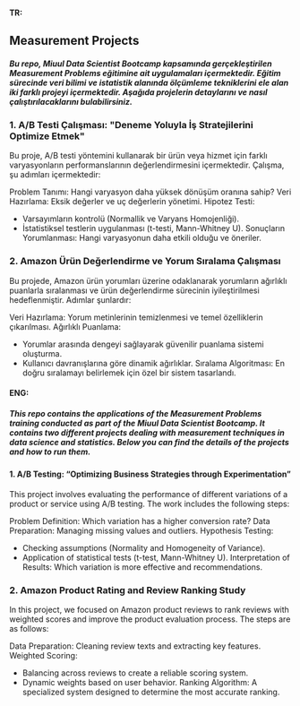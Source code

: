 #### TR: 

## Measurement Projects
##### Bu repo, Miuul Data Scientist Bootcamp kapsamında gerçekleştirilen Measurement Problems eğitimine ait uygulamaları içermektedir. Eğitim sürecinde veri bilimi ve istatistik alanında ölçümleme tekniklerini ele alan iki farklı projeyi içermektedir. Aşağıda projelerin detaylarını ve nasıl çalıştırılacaklarını bulabilirsiniz.

### 1. A/B Testi Çalışması: "Deneme Yoluyla İş Stratejilerini Optimize Etmek"
Bu proje, A/B testi yöntemini kullanarak bir ürün veya hizmet için farklı varyasyonların performanslarının değerlendirmesini içermektedir. Çalışma, şu adımları içermektedir:

Problem Tanımı: Hangi varyasyon daha yüksek dönüşüm oranına sahip?
Veri Hazırlama: Eksik değerler ve uç değerlerin yönetimi.
Hipotez Testi:
- Varsayımların kontrolü (Normallik ve Varyans Homojenliği).
- İstatistiksel testlerin uygulanması (t-testi, Mann-Whitney U).
Sonuçların Yorumlanması: Hangi varyasyonun daha etkili olduğu ve öneriler.


### 2. Amazon Ürün Değerlendirme ve Yorum Sıralama Çalışması
Bu projede, Amazon ürün yorumları üzerine odaklanarak yorumların ağırlıklı puanlarla sıralanması ve ürün değerlendirme sürecinin iyileştirilmesi hedeflenmiştir. Adımlar şunlardır:

Veri Hazırlama: Yorum metinlerinin temizlenmesi ve temel özelliklerin çıkarılması.
Ağırlıklı Puanlama:
- Yorumlar arasında dengeyi sağlayarak güvenilir puanlama sistemi oluşturma.
- Kullanıcı davranışlarına göre dinamik ağırlıklar.
Sıralama Algoritması: En doğru sıralamayı belirlemek için özel bir sistem tasarlandı.

#### ENG: 
##### This repo contains the applications of the Measurement Problems training conducted as part of the Miuul Data Scientist Bootcamp. It contains two different projects dealing with measurement techniques in data science and statistics. Below you can find the details of the projects and how to run them.

#### 1. A/B Testing: “Optimizing Business Strategies through Experimentation”
This project involves evaluating the performance of different variations of a product or service using A/B testing. The work includes the following steps:

Problem Definition: Which variation has a higher conversion rate?
Data Preparation: Managing missing values and outliers.
Hypothesis Testing:
- Checking assumptions (Normality and Homogeneity of Variance).
- Application of statistical tests (t-test, Mann-Whitney U).
Interpretation of Results: Which variation is more effective and recommendations.


### 2. Amazon Product Rating and Review Ranking Study
In this project, we focused on Amazon product reviews to rank reviews with weighted scores and improve the product evaluation process. The steps are as follows:

Data Preparation: Cleaning review texts and extracting key features.
Weighted Scoring:
- Balancing across reviews to create a reliable scoring system.
- Dynamic weights based on user behavior.
Ranking Algorithm: A specialized system designed to determine the most accurate ranking.
